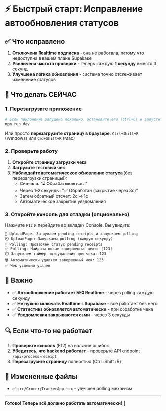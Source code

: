 # ⚡ Быстрый старт: Исправление автообновления статусов

## ✅ Что исправлено

1. **Отключена Realtime подписка** - она не работала, потому что недоступна в вашем плане Supabase
2. **Увеличена частота проверки** - теперь каждую **1 секунду** вместо 3 секунд
3. **Улучшена логика обновления** - система точно отслеживает изменение статусов

## 🚀 Что делать СЕЙЧАС

### 1. Перезагрузите приложение
```bash
# Если приложение запущено локально, остановите его (Ctrl+C) и запустите снова:
npm run dev
```

Или просто **перезагрузите страницу в браузере**: `Ctrl+Shift+R` (Windows) или `Cmd+Shift+R` (Mac)

### 2. Проверьте работу

1. **Откройте страницу загрузки чека**
2. **Загрузите тестовый чек**
3. **Наблюдайте автоматическое обновление статуса** (без перезагрузки страницы!):
   - Сначала: "⏳ Обрабатывается..."
   - Через 1-2 секунды: "✅ Обработан (закрытие через 3с)"
   - Затем обратный отсчет: 2с → 1с
   - Автоматическое закрытие уведомления

### 3. Откройте консоль для отладки (опционально)

Нажмите `F12` и перейдите во вкладку Console. Вы увидите:

```
🔄 UploadPage: Загружаем pending receipts и запускаем polling
⏲️ UploadPage: Запускаем polling (каждую секунду)
🔄 Polling: Проверяем статус pending receipts
✅ Polling: Найдены новые завершенные чеки: [123]
⏱️ Запускаем таймер автоудаления для чека: 123
🗑️ Автоматически удаляем завершенный чек: 123
✅ Чек успешно удален
```

## 📝 Важно

- ✅ **Автообновление работает БЕЗ Realtime** - через polling каждую секунду
- ✅ **Не нужно включать Realtime в Supabase** - всё работает без него
- ✅ **Статистика обновляется автоматически** - при обработке чека
- ✅ **Уведомления закрываются сами** - через 3 секунды

## 🔍 Если что-то не работает

1. **Проверьте консоль** (F12) на наличие ошибок
2. **Убедитесь, что backend работает** - проверьте API endpoint `/api/process-receipt`
3. **Перезагрузите страницу** полностью (Ctrl+Shift+R)

## 📂 Измененные файлы

- ✅ `src/GroceryTrackerApp.tsx` - улучшен polling механизм

---

**Готово! Теперь всё должно работать автоматически! 🎉**

